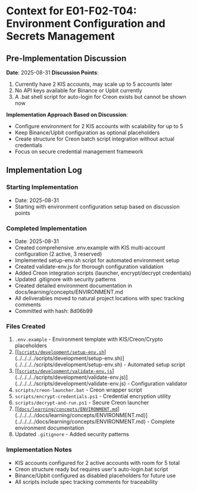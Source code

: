 # Context for E01-F02-T04: Environment Configuration and Secrets Management

## Pre-Implementation Discussion

**Date**: 2025-08-31
**Discussion Points**:

1. Currently have 2 KIS accounts, may scale up to 5 accounts later
2. No API keys available for Binance or Upbit currently
3. A .bat shell script for auto-login for Creon exists but cannot be shown now

**Implementation Approach Based on Discussion**:

- Configure environment for 2 KIS accounts with scalability for up to 5
- Keep Binance/Upbit configuration as optional placeholders
- Create structure for Creon batch script integration without actual credentials
- Focus on secure credential management framework

## Implementation Log

### Starting Implementation

- Date: 2025-08-31
- Starting with environment configuration setup based on discussion points

### Completed Implementation

- Date: 2025-08-31
- Created comprehensive .env.example with KIS multi-account configuration (2 active, 3 reserved)
- Implemented setup-env.sh script for automated environment setup
- Created validate-env.js for thorough configuration validation
- Added Creon integration scripts (launcher, encrypt/decrypt credentials)
- Updated .gitignore with security patterns
- Created detailed environment documentation in docs/learning/concepts/ENVIRONMENT.md
- All deliverables moved to natural project locations with spec tracking comments
- Committed with hash: 8d06b99

### Files Created

1. `.env.example` - Environment template with KIS/Creon/Crypto placeholders
2. [[[`scripts/development/setup-env.sh`](../../../../scripts/development/setup-env.sh)](../../../../scripts/development/setup-env.sh)](../../../../scripts/development/setup-env.sh) - Automated setup script
3. [[[`scripts/development/validate-env.js`](../../../../scripts/development/validate-env.js)](../../../../scripts/development/validate-env.js)](../../../../scripts/development/validate-env.js) - Configuration validator
4. `scripts/creon-launcher.bat` - Creon wrapper script
5. `scripts/encrypt-credentials.ps1` - Credential encryption utility
6. `scripts/decrypt-and-run.ps1` - Secure Creon launcher
7. [[[`docs/learning/concepts/ENVIRONMENT.md`](../../../../docs/learning/concepts/ENVIRONMENT.md)](../../../../docs/learning/concepts/ENVIRONMENT.md)](../../../../docs/learning/concepts/ENVIRONMENT.md) - Complete environment documentation
8. Updated `.gitignore` - Added security patterns

### Implementation Notes

- KIS accounts configured for 2 active accounts with room for 5 total
- Creon structure ready but requires user's auto-login.bat script
- Binance/Upbit configured as disabled placeholders for future use
- All scripts include spec tracking comments for traceability
